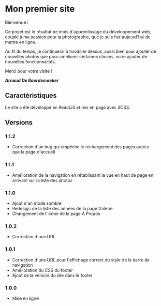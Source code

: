 # Mon premier site

Bienvenue !

Ce projet est le résultat de mois d'apprentissage du développement web, couplé à ma passion pour la photographie, que je suis fier aujourd'hui de mettre en ligne.

Au fil du temps, je continuerai à travailler dessus, aussi bien pour ajouter de nouvelles photos que pour améliorer certaines choses, voire ajouter de nouvelles fonctionnalités.

Merci pour votre visite !

_**Arnaud De Baerdemaeker**_


## Caractéristiques

Le site a été développé en ReactJS et mis en page avec SCSS.


## Versions

### 1.1.2
- Correction d'un bug qui empêche le rechargement des pages autres que la page d'accueil

### 1.1.1
- Amélioration de la navigation en rétablissant la vue en haut de page en arrivant sur la liste des photos

### 1.1.0
- Ajout d'un mode sombre
- Redesign de la liste des années de la page Galerie
- Changement de l'icône de la page À Propos

### 1.0.2
- Correction d'une URL

### 1.0.1
- Correction d'une URL pour l'affichage correct du style de la barre de navigation
- Amélioration du CSS du footer
- Ajout de la version du site dans le footer

### 1.0.0
- Mise en ligne